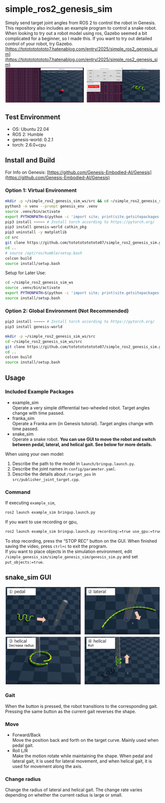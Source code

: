 # simple_ros2_genesis_sim
Simply send target joint angles from ROS 2 to control the robot in Genesis. This repository also includes an example program to control a snake robot.  
When looking to try out a robot model using ros, Gazebo seemed a bit complicated for a beginner, so I made this. If you want to try out detailed control of your robot, try Gazebo.
[https://tototototototo7.hatenablog.com/entry/2025/simple_ros2_genesis_sim](https://tototototototo7.hatenablog.com/entry/2025/simple_ros2_genesis_sim)
![sim_img](imgs/sim.png)

## Test Environment
- OS: Ubuntu 22.04  
- ROS 2: Humble  
- genesis-world: 0.2.1  
- torch: 2.6.0+cpu  

## Install and Build  
For Info on Genesis: [https://github.com/Genesis-Embodied-AI/Genesis](https://github.com/Genesis-Embodied-AI/Genesis)  

### Option 1: Virtual Environment  
```bash
mkdir -p ~/simple_ros2_genesis_sim_ws/src && cd ~/simple_ros2_genesis_sim_ws 
python3 -m venv --prompt genesis_env .venv
source .venv/bin/activate
export PYTHONPATH=$(python -c 'import site; print(site.getsitepackages()[0])'):$PYTHONPATH
pip3 install ~~~~~ # Install torch according to https://pytorch.org/
pip3 install genesis-world catkin_pkg
pip3 uninstall -y matplotlib
cd src
git clone https://github.com/tototototototo07/simple_ros2_genesis_sim.git
cd ..
# source /opt/ros/humble/setup.bash
colcon build
source install/setup.bash
```
Setup for Later Use:  
```bash
cd ~/simple_ros2_genesis_sim_ws
source .venv/bin/activate
export PYTHONPATH=$(python -c 'import site; print(site.getsitepackages()[0])'):$PYTHONPATH
source install/setup.bash
```

### Option 2: Global Environment (Not Recommended)    
```bash
pip3 install ~~~~~ # Install torch according to https://pytorch.org/
pip3 install genesis-world
```

```bash
mkdir -p ~/simple_ros2_genesis_sim_ws/src
cd ~/simple_ros2_genesis_sim_ws/src
git clone https://github.com/tototototototo07/simple_ros2_genesis_sim.git
cd ..
colcon build
source install/setup.bash
```


## Usage
### Included Example Packages
- example_sim  
  Operate a very simple differential two-wheeled robot. Target angles change with time passed.  
- franka_sim  
  Operate a Franka arm (in Genesis tutorial). Target angles change with time passed.  
- snake_sim  
  Operate a snake robot. **You can use GUI to move the robot and switch between pedal, lateral, and helical gait. See below for more details.**  

When using your own model:  
1. Describe the path to the model in ```launch/bringup.launch.py```.  
2. Describe the joint names in ```config/parameter.yaml```.  
3. Describe the details about ```/target_pos``` in ```src/publisher_joint_target.cpp```.  

### Command  
If executing ```example_sim```,  
```bash
ros2 launch example_sim bringup.launch.py
```
If you want to use recording or gpu,  
```bash
ros2 launch example_sim bringup.launch.py recording:=true use_gpu:=true
```
To stop recording, press the “STOP REC” button on the GUI. When finished saving the video, press ```ctrl+c``` to exit the program.  
If you want to place objects in the simulation environment, edit ```/simple_genesis_sim/simple_genesis_sim/genesis_sim.py``` and set ```put_objects:=true```.

## snake_sim GUI  

![snake_sim_img](imgs/snake_sim.png)

### Gait  
When the button is pressed, the robot transitions to the corresponding gait. Pressing the same button as the current gait reverses the shape.  
### Move  
- Forward/Back  
  Move the position back and forth on the target curve. Mainly used when pedal gait.
- Roll L/R  
  Make the motion rotate while maintaining the shape. When pedal and lateral gait, it is used for lateral movement, and when helical gait, it is used for movement along the axis.
### Change radius  
Change the radius of lateral and helical gait. The change rate varies depending on whether the current radius is large or small. 
